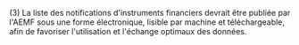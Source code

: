 (3) La liste des notifications d'instruments financiers devrait être publiée par l'AEMF sous une forme électronique, lisible par machine et téléchargeable, afin de favoriser l'utilisation et l'échange optimaux des données.